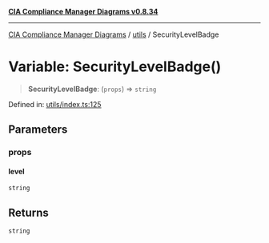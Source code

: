 [**CIA Compliance Manager Diagrams v0.8.34**](../../README.md)

***

[CIA Compliance Manager Diagrams](../../modules.md) / [utils](../README.md) / SecurityLevelBadge

# Variable: SecurityLevelBadge()

> **SecurityLevelBadge**: (`props`) => `string`

Defined in: [utils/index.ts:125](https://github.com/Hack23/cia-compliance-manager/blob/a33140701dae02a85d2f0d957645dda4d2c4da41/src/utils/index.ts#L125)

## Parameters

### props

#### level

`string`

## Returns

`string`

